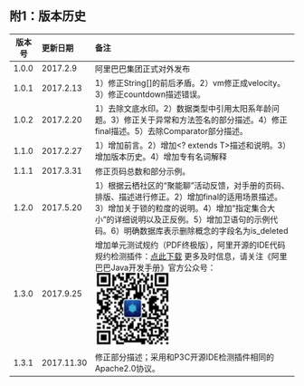 ## 附1：版本历史
| 版本号 | 更新日期 | 备注 |
| ------------- |:-------------| :----- |
| 1.0.0     | 2017.2.9 | 阿里巴巴集团正式对外发布 | 
| 1.0.1      | 2017.2.13      |   1）修正String[]的前后矛盾。2）vm修正成velocity。3）修正countdown描述错误。 |
| 1.0.2 | 2017.2.20     |    1）去除文底水印。2）数据类型中引用太阳系年龄问题。3）修正关于异常和方法签名的部分描述。4）修正final描述。5）去除Comparator部分描述。  |
| 1.1.0     | 2017.2.27 | 1）增加前言。2）增加<? extends T>描述和说明。3）增加版本历史。4）增加专有名词解释 | 
| 1.1.1     | 2017.3.31 | 修正页码总数和部分示例。 | 
| 1.2.0     | 2017.5.20 | 1）根据云栖社区的“聚能聊”活动反馈，对手册的页码、排版、描述进行修正。2）增加final的适用场景描述。3）增加关于锁的粒度的说明。4）增加“指定集合大小”的详细说明以及正反例。5）增加卫语句的示例代码。6）明确数据库表示删除概念的字段名为is_deleted  | 
| 1.3.0     | 2017.9.25 | 增加单元测试规约（PDF终极版），阿里开源的IDE代码规约检测插件：[点此下载](https://github.com/alibaba/p3c) 更多及时信息，请关注《阿里巴巴Java开发手册》官方公众号：![QRcode](images/QRcode.jpg)|
| 1.3.1     | 2017.11.30 | 修正部分描述；采用和P3C开源IDE检测插件相同的Apache2.0协议。 |  
